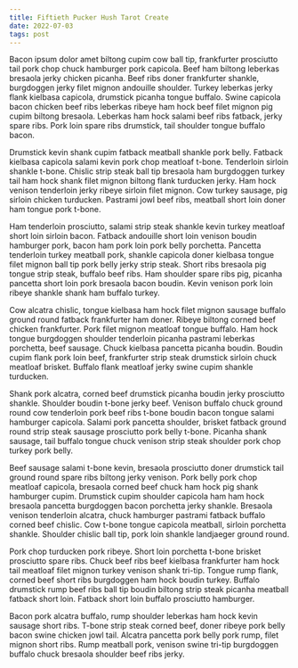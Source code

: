 ```yaml
---
title: Fiftieth Pucker Hush Tarot Create
date: 2022-07-03
tags: post
---
```


Bacon ipsum dolor amet biltong cupim cow ball tip, frankfurter prosciutto tail pork chop chuck hamburger pork capicola.  Beef ham biltong leberkas bresaola jerky chicken picanha.  Beef ribs doner frankfurter shankle, burgdoggen jerky filet mignon andouille shoulder.  Turkey leberkas jerky flank kielbasa capicola, drumstick picanha tongue buffalo.  Swine capicola bacon chicken beef ribs leberkas ribeye ham hock beef filet mignon pig cupim biltong bresaola.  Leberkas ham hock salami beef ribs fatback, jerky spare ribs.  Pork loin spare ribs drumstick, tail shoulder tongue buffalo bacon.

Drumstick kevin shank cupim fatback meatball shankle pork belly.  Fatback kielbasa capicola salami kevin pork chop meatloaf t-bone.  Tenderloin sirloin shankle t-bone.  Chislic strip steak ball tip bresaola ham burgdoggen turkey tail ham hock shank filet mignon biltong flank turducken jerky.  Ham hock venison tenderloin jerky ribeye sirloin filet mignon.  Cow turkey sausage, pig sirloin chicken turducken.  Pastrami jowl beef ribs, meatball short loin doner ham tongue pork t-bone.

Ham tenderloin prosciutto, salami strip steak shankle kevin turkey meatloaf short loin sirloin bacon.  Fatback andouille short loin venison boudin hamburger pork, bacon ham pork loin pork belly porchetta.  Pancetta tenderloin turkey meatball pork, shankle capicola doner kielbasa tongue filet mignon ball tip pork belly jerky strip steak.  Short ribs bresaola pig tongue strip steak, buffalo beef ribs.  Ham shoulder spare ribs pig, picanha pancetta short loin pork bresaola bacon boudin.  Kevin venison pork loin ribeye shankle shank ham buffalo turkey.

Cow alcatra chislic, tongue kielbasa ham hock filet mignon sausage buffalo ground round fatback frankfurter ham doner.  Ribeye biltong corned beef chicken frankfurter.  Pork filet mignon meatloaf tongue buffalo.  Ham hock tongue burgdoggen shoulder tenderloin picanha pastrami leberkas porchetta, beef sausage.  Chuck kielbasa pancetta picanha boudin.  Boudin cupim flank pork loin beef, frankfurter strip steak drumstick sirloin chuck meatloaf brisket.  Buffalo flank meatloaf jerky swine cupim shankle turducken.

Shank pork alcatra, corned beef drumstick picanha boudin jerky prosciutto shankle.  Shoulder boudin t-bone jerky beef.  Venison buffalo chuck ground round cow tenderloin pork beef ribs t-bone boudin bacon tongue salami hamburger capicola.  Salami pork pancetta shoulder, brisket fatback ground round strip steak sausage prosciutto pork belly t-bone.  Picanha shank sausage, tail buffalo tongue chuck venison strip steak shoulder pork chop turkey pork belly.

Beef sausage salami t-bone kevin, bresaola prosciutto doner drumstick tail ground round spare ribs biltong jerky venison.  Pork belly pork chop meatloaf capicola, bresaola corned beef chuck ham hock pig shank hamburger cupim.  Drumstick cupim shoulder capicola ham ham hock bresaola pancetta burgdoggen bacon porchetta jerky shankle.  Bresaola venison tenderloin alcatra, chuck hamburger pastrami fatback buffalo corned beef chislic.  Cow t-bone tongue capicola meatball, sirloin porchetta shankle.  Shoulder chislic ball tip, pork loin shankle landjaeger ground round.

Pork chop turducken pork ribeye.  Short loin porchetta t-bone brisket prosciutto spare ribs.  Chuck beef ribs beef kielbasa frankfurter ham hock tail meatloaf filet mignon turkey venison shank tri-tip.  Tongue rump flank, corned beef short ribs burgdoggen ham hock boudin turkey.  Buffalo drumstick rump beef ribs ball tip boudin biltong strip steak picanha meatball fatback short loin.  Fatback short loin buffalo prosciutto hamburger.

Bacon pork alcatra buffalo, rump shoulder leberkas ham hock kevin sausage short ribs.  T-bone strip steak corned beef, doner ribeye pork belly bacon swine chicken jowl tail.  Alcatra pancetta pork belly pork rump, filet mignon short ribs.  Rump meatball pork, venison swine tri-tip burgdoggen buffalo chuck bresaola shoulder beef ribs jerky.